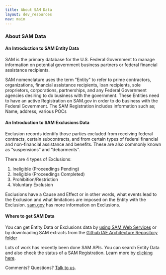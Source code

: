 ```yaml
---
title: About SAM Data
layout: dev_resources
nav: main
---
```

### About SAM Data

#### An Introduction to SAM Entity Data

SAM is the primary database for the U.S. Federal Government to manage information on potential government business partners or federal financial assistance recipients. 

SAM nomenclature uses the term "Entity" to refer to prime contractors, organizations, financial assistance recipients, loan recipients, sole proprietors, corporations, partnerships, and any Federal Government agencies desiring to do business with the government. 
These Entities need to have an active Registration on SAM.gov in order to do business with the Federal Government.
The SAM Registration includes information such as; Name, address, various POCs

#### An Introduction to SAM Exclusions Data

Exclusion records identify those parties excluded from receiving federal contracts, certain subcontracts, and from certain types of federal financial and non-financial assistance and benefits. These are also commonly known as “suspensions” and “debarments”.

There are 4 types of Exclusions:

1. Ineligible (Proceedings Pending)
2. Ineligible (Proceedings Completed)
3. Prohibition/Restriction
4. Voluntary Exclusion


Exclusions have a Cause and Effect or in other words, what events lead to the Exclusion and what limitations are imposed on the Entity with the Exclusion. [sam.gov](https://www.sam.gov) has more information on Exclusions.

#### Where to get SAM Data

You can get Entity Data or Exclusions data by [using SAM Web Services](Using_SAM_web_services.html) or by downloading SAM extracts from the [Github IAE Architecture Repository folder](https://github.com/GSA/IAE-Architecture/tree/master/as-is/tech-docs/SAM/Sample%20Extract%20Files)

Lots of work has recently been done SAM APIs. You can search Entity Data and also check the status of a SAM Registration. Learn more by [clicking here](https://gsa.github.io/sam_api/sam/).<br>

Comments? Questions?  [Talk to us](https://github.com/GSA/IAE-Transparency-Space/issues).
